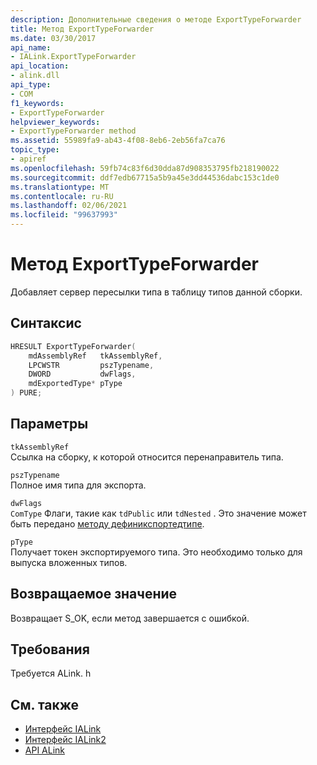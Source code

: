 ```yaml
---
description: Дополнительные сведения о методе ExportTypeForwarder
title: Метод ExportTypeForwarder
ms.date: 03/30/2017
api_name:
- IALink.ExportTypeForwarder
api_location:
- alink.dll
api_type:
- COM
f1_keywords:
- ExportTypeForwarder
helpviewer_keywords:
- ExportTypeForwarder method
ms.assetid: 55989fa9-ab43-4f08-8eb6-2eb56fa7ca76
topic_type:
- apiref
ms.openlocfilehash: 59fb74c83f6d30dda87d908353795fb218190022
ms.sourcegitcommit: ddf7edb67715a5b9a45e3dd44536dabc153c1de0
ms.translationtype: MT
ms.contentlocale: ru-RU
ms.lasthandoff: 02/06/2021
ms.locfileid: "99637993"
---
```

# <a name="exporttypeforwarder-method"></a>Метод ExportTypeForwarder

Добавляет сервер пересылки типа в таблицу типов данной сборки.  
  
## <a name="syntax"></a>Синтаксис  
  
```cpp  
HRESULT ExportTypeForwarder(  
    mdAssemblyRef   tkAssemblyRef,  
    LPCWSTR         pszTypename,  
    DWORD           dwFlags,  
    mdExportedType* pType  
) PURE;  
```  
  
## <a name="parameters"></a>Параметры  

 `tkAssemblyRef`  
 Ссылка на сборку, к которой относится перенаправитель типа.  
  
 `pszTypename`  
 Полное имя типа для экспорта.  
  
 `dwFlags`  
 `ComType` Флаги, такие как `tdPublic` или `tdNested` . Это значение может быть передано [методу дефиникспортедтипе](../metadata/imetadataassemblyemit-defineexportedtype-method.md).  
  
 `pType`  
 Получает токен экспортируемого типа. Это необходимо только для выпуска вложенных типов.  
  
## <a name="return-value"></a>Возвращаемое значение  

 Возвращает S_OK, если метод завершается с ошибкой.  
  
## <a name="requirements"></a>Требования  

 Требуется ALink. h  
  
## <a name="see-also"></a>См. также

- [Интерфейс IALink](ialink-interface.md)
- [Интерфейс IALink2](ialink2-interface.md)
- [API ALink](index.md)
